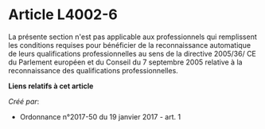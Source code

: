 # Article L4002-6

La présente section n'est pas applicable aux professionnels qui remplissent les conditions requises pour bénéficier de la
reconnaissance automatique de leurs qualifications professionnelles au sens de la directive 2005/36/ CE du Parlement européen
et du Conseil du 7 septembre 2005 relative à la reconnaissance des qualifications professionnelles.

**Liens relatifs à cet article**

_Créé par_:

  - Ordonnance n°2017-50 du 19 janvier 2017 - art. 1
